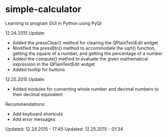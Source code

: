 # simple-calculator
Learning to program GUI in Python using PyQt

12.24.2015 Update:
* Added the pressClear() method for clearing the QPlainTextEdit widget
* Modified the pressBtn() method to accommodate the sqrt() function, getting the square of a number, and getting the percentage of a number
* Added the compute() method to evaluate the given mathematical expression in the QPlainTextEdit widget
* Added tooltip for buttons

12.25.2015 Update:
* Added modules for converting whole number and decimal numbers to their decimal equivalent

Recommendations:
  * Add keyboard shortcuts
  * Add error messages

Updated: 12.24.2015 - 17:45
Updated: 12.25.2015 - 01:34
